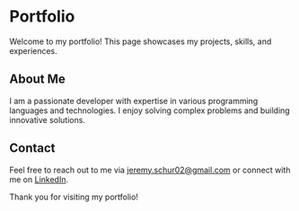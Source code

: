 
# Portfolio

Welcome to my portfolio! This page showcases my projects, skills, and experiences.

## About Me

I am a passionate developer with expertise in various programming languages and technologies. I enjoy solving complex problems and building innovative solutions.

## Contact

Feel free to reach out to me via [jeremy.schur02@gmail.com](mailto:jeremy.schur02@gmail.com) or connect with me on [LinkedIn](https://www.linkedin.com/in/jeremyschur/).

Thank you for visiting my portfolio!
